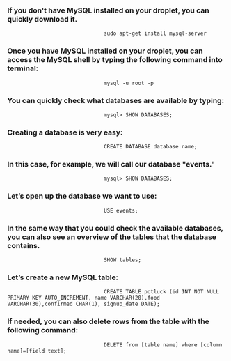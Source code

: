 ### If you don't have MySQL installed on your droplet, you can quickly download it.

                                   sudo apt-get install mysql-server

### Once you have MySQL installed on your droplet, you can access the MySQL shell by typing the following command into terminal:

                                   mysql -u root -p

### You can quickly check what databases are available by typing:

                                   mysql> SHOW DATABASES;

### Creating a database is very easy:

                                   CREATE DATABASE database name;

### In this case, for example, we will call our database "events."

                                   mysql> SHOW DATABASES;

### Let’s open up the database we want to use:

                                   USE events;

### In the same way that you could check the available databases, you can also see an overview of the tables that the database contains.

                                   SHOW tables; 

### Let’s create a new MySQL table:

                                   CREATE TABLE potluck (id INT NOT NULL PRIMARY KEY AUTO_INCREMENT, name VARCHAR(20),food VARCHAR(30),confirmed CHAR(1), signup_date DATE);

### If needed, you can also delete rows from the table with the following command:

                                   DELETE from [table name] where [column name]=[field text];

